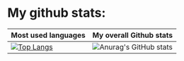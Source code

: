 # My github stats:  

|              Most used languages              |            My overall Github stats            |
|-----------------------------------------------|-----------------------------------------------|
| [![Top Langs](https://github-readme-stats.vercel.app/api/top-langs/?username=DorianLudm)](https://github.com/anuraghazra/github-readme-stats) | ![Anurag's GitHub stats](https://github-readme-stats.vercel.app/api?username=DorianLudm&show_icons=true&theme=tokyonight&rank_icon=percentile&include_all_commits=true)  |

